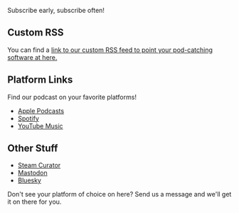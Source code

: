 Subscribe early, subscribe often!

## Custom RSS 

You can find a [link to our custom RSS feed to point your pod-catching software at here.](https://grogpod.zone/feed.xml)


## Platform Links
Find our podcast on your favorite platforms!

* [Apple Podcasts](https://podcasts.apple.com/us/podcast/grogpod/id1650474911)
* [Spotify](https://open.spotify.com/show/655SEhPUWIC77oO3hILe0b)
* [YouTube Music](https://music.youtube.com/playlist?list=PL-ShOmyMvd4jYFChE6tgj0JYG8RKK4xe0)


## Other Stuff
* [Steam Curator](https://store.steampowered.com/curator/45182589/)
* [Mastodon](https://mastodon.gamedev.place/@grogpod)
* [Bluesky](https://bsky.app/profile/grogpod.mastodon.gamedev.place.ap.brid.gy)

Don't see your platform of choice on here? Send us a message and we'll get it on there for you.

